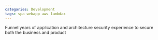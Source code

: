 ```yaml
---
categories: Development
tags: spa webapp aws lambdax
---
```



Funnel years of application and architecture security experience to secure both the business and product


